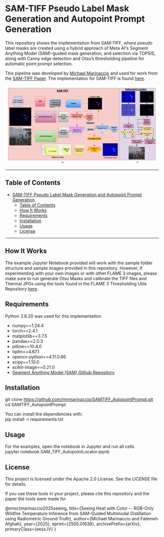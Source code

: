# SAM-TIFF Pseudo Label Mask Generation and Autopoint Prompt Generation
This repository shows the implementation from SAM-TIFF, where pseudo label masks are created using a hybrid approach of Meta AI's Segment Anything Model (SAM)-guided mask generation, and selection via TOPSIS, along with Canny edge detection and Otsu’s thresholding pipeline for automatic point prompt selection. 

This pipeline was developed by [Michael Marinaccio](https://github.com/mnmarinaccio) and used for work from the [SAM-TIFF Paper](https://arxiv.org/abs/2505.01638). The implementation for SAM-TIFF is found [here](https://arxiv.org/abs/2505.01638).

<p align="center">
  <img src="readme_images/samtiff_autopoint.PNG" alt="SAM-TIFF Autopoint Prompt Locator" />
</p>

---

## Table of Contents
- [SAM-TIFF Pseudo Label Mask Generation and Autopoint Prompt Generation](#sam-tiff-pseudo-label-mask-generation-and-autopoint-prompt-generation)
  - [Table of Contents](#table-of-contents)
  - [How It Works](#how-it-works)
  - [Requirements](#requirements)
  - [Installation](#installation)
  - [Usage](#usage)
  - [License](#license)

---

## How It Works

The example Jupyter Notebook provided will work with the sample folder structure and sample images provided in this repository. However, if experimenting with your own images or with other FLAME 3 images, please make sure to run generate Otsu Masks and calibrate the TIFF files and Thermal JPGs using the tools found in the FLAME 3 Thresholding Utils Repository [here](https://github.com/mnmarinaccio/FLAME3_ThresholdingUtils).

## Requirements
Python 3.8.20 was used for this implementation

- numpy==1.24.4
- torch==2.4.1
- matplotlib==3.7.5
- pandas==2.0.3
- pillow==10.4.0
- tqdm==4.67.1
- opencv-python==4.11.0.86
- scipy==1.10.0
- scikit-image==0.21.0
- [Segment Anything Model (SAM) Github Repository](https://github.com/facebookresearch/segment-anything)


## Installation
git clone https://github.com/mnmarinaccio/SAMTIFF_AutopointPrompt.git <br />
cd SAMTIFF_AutopointPrompt

You can install the dependencies with: <br />
pip install -r requirements.txt

## Usage
For the examples, open the notebook in Jupyter and run all cells <br />
jupyter notebook SAM_TIFF_AutopointLocator.ipynb

## License
This project is licensed under the Apache 2.0 License. See the LICENSE file for details.

If you use these tools in your project, please cite this repository and the paper the tools were made for

@misc{marinaccio2025seeing,
    title={Seeing Heat with Color -- RGB-Only Wildfire Temperature Inference from SAM-Guided Multimodal Distillation using Radiometric Ground Truth},
    author={Michael Marinaccio and Fatemeh Afghah},
    year={2025},
    eprint={2505.01638},
    archivePrefix={arXiv},
    primaryClass={eess.IV}
}